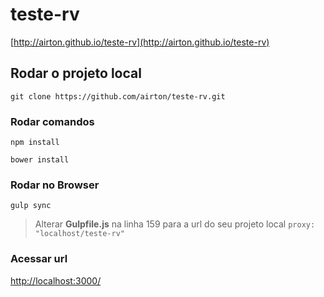 # teste-rv
[http://airton.github.io/teste-rv](http://airton.github.io/teste-rv)

## Rodar o projeto local

```
git clone https://github.com/airton/teste-rv.git
```
### Rodar comandos

```
npm install
```

```
bower install
```

### Rodar no Browser

```
gulp sync
```
> Alterar __Gulpfile.js__ na linha 159 para a url do seu projeto local `proxy: "localhost/teste-rv"`

### Acessar url

[http://localhost:3000/](http://localhost:3000/)

